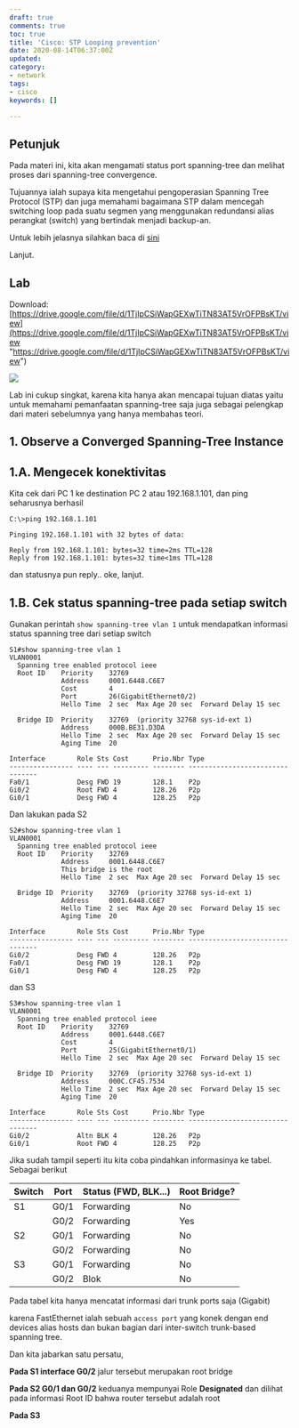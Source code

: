 ```yaml
---
draft: true
comments: true
toc: true
title: 'Cisco: STP Looping prevention'
date: 2020-08-14T06:37:00Z
updated: 
category:
- network
tags:
- cisco
keywords: []

---
```

## Petunjuk

Pada materi ini, kita akan mengamati status port spanning-tree dan melihat proses dari spanning-tree convergence.

Tujuannya ialah supaya kita mengetahui pengoperasian Spanning Tree Protocol (STP) dan juga memahami bagaimana STP dalam mencegah switching loop pada suatu segmen yang menggunakan  redundansi alias perangkat (switch) yang bertindak menjadi backup-an.

Untuk lebih jelasnya silahkan baca di [sini](https://8log.netlify.app/2020/08/08/network/cisco-spanning-tree-protocol-stp/ "sini")

Lanjut.

## Lab

Download: [https://drive.google.com/file/d/1TjIpCSiWapGEXwTiTN83AT5VrOFPBsKT/view](https://drive.google.com/file/d/1TjIpCSiWapGEXwTiTN83AT5VrOFPBsKT/view "https://drive.google.com/file/d/1TjIpCSiWapGEXwTiTN83AT5VrOFPBsKT/view")

![](/images/screenshot_2020-08-14_13-50-18.png)

Lab ini cukup singkat, karena kita hanya akan mencapai tujuan diatas yaitu untuk memahami pemanfaatan spanning-tree saja juga sebagai pelengkap dari materi sebelumnya yang hanya membahas teori.

## 1. Observe a Converged Spanning-Tree Instance

## 1.A. Mengecek konektivitas

Kita cek dari PC 1 ke destination PC 2 atau 192.168.1.101, dan ping seharusnya berhasil

    C:\>ping 192.168.1.101
    
    Pinging 192.168.1.101 with 32 bytes of data:
    
    Reply from 192.168.1.101: bytes=32 time=2ms TTL=128
    Reply from 192.168.1.101: bytes=32 time<1ms TTL=128

dan statusnya pun reply.. oke, lanjut.

## 1.B. Cek status spanning-tree pada setiap switch

Gunakan perintah `show spanning-tree vlan 1` untuk mendapatkan informasi status spanning tree dari setiap switch

    S1#show spanning-tree vlan 1
    VLAN0001
      Spanning tree enabled protocol ieee
      Root ID    Priority    32769
                 Address     0001.6448.C6E7
                 Cost        4
                 Port        26(GigabitEthernet0/2)
                 Hello Time  2 sec  Max Age 20 sec  Forward Delay 15 sec
    
      Bridge ID  Priority    32769  (priority 32768 sys-id-ext 1)
                 Address     000B.BE31.D3DA
                 Hello Time  2 sec  Max Age 20 sec  Forward Delay 15 sec
                 Aging Time  20
    
    Interface        Role Sts Cost      Prio.Nbr Type
    ---------------- ---- --- --------- -------- --------------------------------
    Fa0/1            Desg FWD 19        128.1    P2p
    Gi0/2            Root FWD 4         128.26   P2p
    Gi0/1            Desg FWD 4         128.25   P2p

Dan lakukan pada S2

    S2#show spanning-tree vlan 1
    VLAN0001
      Spanning tree enabled protocol ieee
      Root ID    Priority    32769
                 Address     0001.6448.C6E7
                 This bridge is the root
                 Hello Time  2 sec  Max Age 20 sec  Forward Delay 15 sec
    
      Bridge ID  Priority    32769  (priority 32768 sys-id-ext 1)
                 Address     0001.6448.C6E7
                 Hello Time  2 sec  Max Age 20 sec  Forward Delay 15 sec
                 Aging Time  20
    
    Interface        Role Sts Cost      Prio.Nbr Type
    ---------------- ---- --- --------- -------- --------------------------------
    Gi0/2            Desg FWD 4         128.26   P2p
    Fa0/1            Desg FWD 19        128.1    P2p
    Gi0/1            Desg FWD 4         128.25   P2p

dan S3

    S3#show spanning-tree vlan 1
    VLAN0001
      Spanning tree enabled protocol ieee
      Root ID    Priority    32769
                 Address     0001.6448.C6E7
                 Cost        4
                 Port        25(GigabitEthernet0/1)
                 Hello Time  2 sec  Max Age 20 sec  Forward Delay 15 sec
    
      Bridge ID  Priority    32769  (priority 32768 sys-id-ext 1)
                 Address     000C.CF45.7534
                 Hello Time  2 sec  Max Age 20 sec  Forward Delay 15 sec
                 Aging Time  20
    
    Interface        Role Sts Cost      Prio.Nbr Type
    ---------------- ---- --- --------- -------- --------------------------------
    Gi0/2            Altn BLK 4         128.26   P2p
    Gi0/1            Root FWD 4         128.25   P2p

Jika sudah tampil seperti itu kita coba pindahkan informasinya ke tabel. Sebagai berikut

| Switch | Port | Status (FWD, BLK...) | Root Bridge? |
| --- | --- | --- | --- |
| S1 | G0/1 | Forwarding | No |
|  | G0/2 | Forwarding | Yes |
| S2 | G0/1 | Forwarding | No |
|  | G0/2 | Forwarding | No |
| S3 | G0/1 | Forwarding | No |
|  | G0/2 | Blok | No |

Pada tabel kita hanya mencatat informasi dari trunk ports saja (Gigabit)

karena FastEthernet ialah sebuah `access port` yang konek dengan end devices alias hosts dan bukan bagian dari inter-switch trunk-based spanning tree.

Dan kita jabarkan satu persatu, 

**Pada S1 interface G0/2** jalur tersebut merupakan root bridge

**Pada S2 G0/1 dan G0/2** keduanya mempunyai Role **Designated** dan dilihat pada informasi Root ID bahwa router tersebut adalah root

**Pada S3**